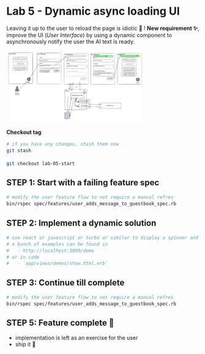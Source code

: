 # Lab 5 - Dynamic async loading UI

Leaving it up to the user to reload the page is idiotic 🤪 ! **New requirement
✨**, improve the UI (_User Interface_) by using a dynamic component to
asynchronously notify the user the AI text is ready.

<img
  src="./public/images/lab_05_dynamic_loading.png"
  alt="dynmaic loading"
  width="360"
/>

**Checkout tag**

```sh
# if you have any changes, stash them now
git stash

git checkout lab-05-start
```

## STEP 1: Start with a failing feature spec

```sh
# modify the user feature flow to not require a manual refres
bin/rspec spec/features/user_adds_message_to_guestbook_spec.rb
```

## STEP 2: Implement a dynamic solution

```sh
# use react or javascript or turbo or similar to display a spinner and poll
# a bunch of examples can be found in
#   - http://localhost:3000/demo
# or in code
#   - `app/views/demos/show.html.erb`
```

## STEP 3: Continue till complete

```sh
# modify the user feature flow to not require a manual refres
bin/rspec spec/features/user_adds_message_to_guestbook_spec.rb
```

## STEP 5: Feature complete 🎉

- implementation is left as an exercise for the user
- ship it 🚢
